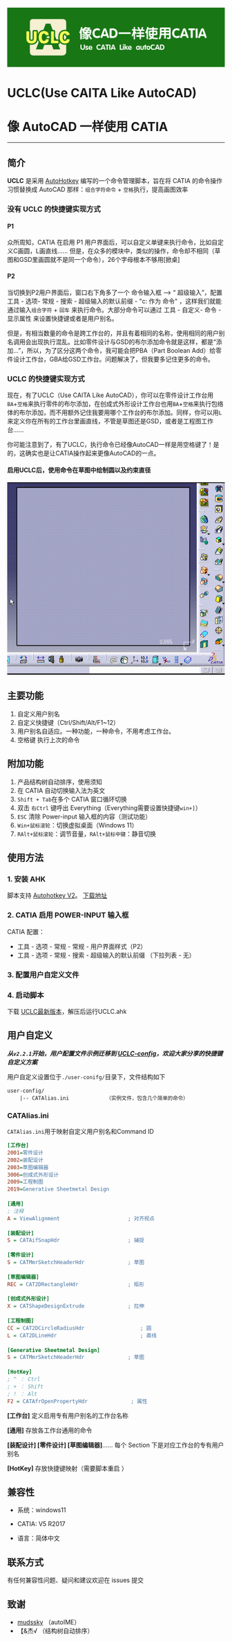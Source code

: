 ![BCS_style](pic/UCLC.jpg)
# UCLC(Use CAITA Like AutoCAD)
# 像 AutoCAD 一样使用 CATIA  
---
## 简介

**UCLC** 是采用 [AutoHotkey](https://www.autohotkey.com/) 编写的一个命令管理脚本，旨在将 CATIA 的命令操作习惯替换成 AutoCAD 那样：`组合字符命令` + `空格`执行，提高画图效率

### 没有 UCLC 的快捷键实现方式

#### P1

众所周知，CATIA 在启用 P1 用户界面后，可以自定义单键来执行命令，比如自定义C画圆，L画直线…… 但是，在众多的模块中，类似的操作，命令却不相同（草图和GSD里画圆就不是同一个命令），26个字母根本不够用[掀桌]

#### P2

当切换到P2用户界面后，窗口右下角多了一个 命令输入框 --> “ 超级输入”，配置 工具 - 选项- 常规 - 搜索 - 超级输入的默认前缀 - "c: 作为 命令" ，这样我们就能通过输入`组合字符` + `回车` 来执行命令。大部分命令可以通过 工具 - 自定义- 命令 - 显示属性 来设置快捷键或者是用户别名。

但是，有相当数量的命令是跨工作台的，并且有着相同的名称，使用相同的用户别名调用会出现执行混乱。比如零件设计与GSD的布尔添加命令就是这样，都是“添加...”，所以，为了区分这两个命令，我可能会把PBA（Part Boolean Add）给零件设计工作台，GBA给GSD工作台。问题解决了，但我要多记住更多的命令。
### UCLC 的快捷键实现方式
现在，有了UCLC（Use CAITA Like AutoCAD），你可以在零件设计工作台用`BA`+`空格`来执行零件的布尔添加，在创成式外形设计工作台也用`BA`+`空格`来执行包络体的布尔添加，而不用额外记住我要用哪个工作台的布尔添加。同样，你可以用`L`来定义你在所有的工作台里画直线，不管是草图还是GSD，或者是工程图工作台……

你可能注意到了，有了UCLC，执行命令已经像AutoCAD一样是用空格键了！是的，这确实也是让CATIA操作起来更像AutoCAD的一点。

#### 启用UCLC后，使用命令在草图中绘制圆以及约束直径

![草图操作](pic/Sketch.gif)

## 主要功能
1. 自定义用户别名
1. 自定义快捷键（Ctrl/Shift/Alt/F1~12）
1. 用户别名自适应。一种功能，一种命令，不用考虑工作台。
1. 空格键 执行上次的命令

## 附加功能
1. 产品结构树自动排序，使用须知
2. 在 CATIA 自动切换输入法为英文
1. `Shift + Tab`在多个 CATIA 窗口循环切换
1. 双击 `右Ctrl` 键呼出 Everything（Everything需要设置快捷键`win+]`）
5. `ESC` 清除 Power-input 输入框的内容（测试功能）
6. `Win+鼠标滚轮`：切换虚拟桌面（Windows 11）
7. `RAlt+鼠标滚轮`：调节音量，`RAlt+鼠标中键`：静音切换

## 使用方法

### 1. 安装 AHK
脚本支持 [Autohotkey V2](https://www.autohotkey.com/)。 [下载地址](https://www.autohotkey.com/download/ahk-v2.exe)

### 2. CATIA 启用 POWER-INPUT 输入框
CATIA 配置：

- 工具 - 选项 - 常规 - 常规 - 用户界面样式（P2）
- 工具 - 选项 - 常规 - 搜索 - 超级输入的默认前缀 （下拉列表 - 无）

### 3. 配置用户自定义文件


### 4. 启动脚本

下载 [UCLC最新版本](https://github.com/zedeeee/UCLC/releases/latest)，解压后运行UCLC.ahk


## 用户自定义
***从`v2.2.1`开始，用户配置文件示例迁移到 [UCLC-config](https://github.com/zedeeee/UCLC-config.git)，欢迎大家分享的快捷键自定义方案***

用户自定义设置位于`./user-conifg/`目录下，文件结构如下

```
user-config/
    |-- CATAlias.ini			（实例文件，包含几个简单的命令）
```



### CATAlias.ini

`CATAlias.ini`用于映射自定义用户别名和Command ID

```ini
[工作台]
2001=零件设计
2002=装配设计
2003=草图编辑器
3006=创成式外形设计
2009=工程制图
2019=Generative Sheetmetal Design

[通用]
; 注释
A = ViewAlignment                      ; 对齐视点

[装配设计]
S = CATAifSnapHdr                      ; 捕捉

[零件设计]
S = CATMmrSketchHeaderHdr              ; 草图

[草图编辑器]
REC = CAT2DRectangleHdr                ; 矩形

[创成式外形设计]
X = CATShapeDesignExtrude			   ; 拉伸

[工程制图]
CC = CAT2DCircleRadiusHdr			       ; 圆
L = CAT2DLineHdr						   ; 直线

[Generative Sheetmetal Design]
S = CATMmrSketchHeaderHdr              ; 草图

[HotKey]
; ^ ： Ctrl
; + ： Shift
; ! ： Alt
F2 = CATAfrOpenPropertyHdr				; 属性
```
**[工作台]**	定义启用专有用户别名的工作台名称

**[通用]** 	存放各工作台通用的命令

**[装配设计] [零件设计] [草图编辑器]**……	每个 Section 下是对应工作台的专有用户别名

**[HotKey]** 	存放快捷键映射（需要脚本重启 ）



## 兼容性
- 系统：windows11

- CATIA: V5 R2017

- 语言：简体中文



## 联系方式
有任何兼容性问题、疑问和建议欢迎在 issues 提交

## 致谢

- [mudssky](https://github.com/mudssky/myAHKScripts) （autoIME）
- 【&杰√ （结构树自动排序）

